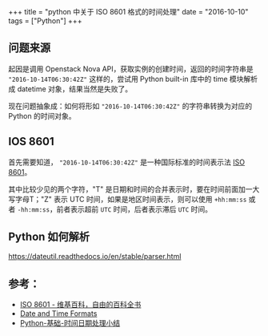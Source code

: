 +++
title = "python 中关于 ISO 8601 格式的时间处理"
date = "2016-10-10"
tags = ["Python"]
+++

## 问题来源

起因是调用 Openstack Nova API，获取实例的创建时间，返回的时间字符串是 `"2016-10-14T06:30:42Z"` 这样的，尝试用 Python built-in 库中的 time 模块解析成 datetime 对象，结果当然是失败了。

现在问题抽象成：如何将形如 `"2016-10-14T06:30:42Z"` 的字符串转换为对应的 Python 的时间对象。

## IOS 8601 

首先需要知道， `"2016-10-14T06:30:42Z"` 是一种国际标准的时间表示法 [ISO 8601](https://zh.wikipedia.org/wiki/ISO_8601)。

其中比较少见的两个字符，"T" 是日期和时间的合并表示时，要在时间前面加一大写字母T；"Z" 表示 UTC 时间，如果是地区时间表示，则可以使用 `+hh:mm:ss` 或者 `-hh:mm:ss`，前者表示超前 `UTC` 时间，后者表示滞后 `UTC` 时间。

## Python 如何解析

https://dateutil.readthedocs.io/en/stable/parser.html


## 参考：

* [ISO 8601 - 维基百科，自由的百科全书](https://zh.wikipedia.org/wiki/ISO_8601)
* [Date and Time Formats](https://www.w3.org/TR/NOTE-datetime)
* [Python-基础-时间日期处理小结](http://www.wklken.me/posts/2015/03/03/python-base-datetime.html#_1)

